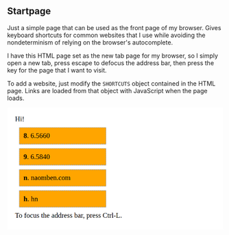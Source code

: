 ## Startpage

Just a simple page that can be used as the front page of my browser. Gives keyboard shortcuts for common websites that I use while avoiding the nondeterminism of relying on the browser's autocomplete.

I have this HTML page set as the new tab page for my browser, so I simply open a new tab, press escape to defocus the address bar, then press the key for the page that I want to visit.

To add a website, just modify the `SHORTCUTS` object contained in the HTML page. Links are loaded from that object with JavaScript when the page loads.

![Screenshot showing four links on the page](screenshot.png)

